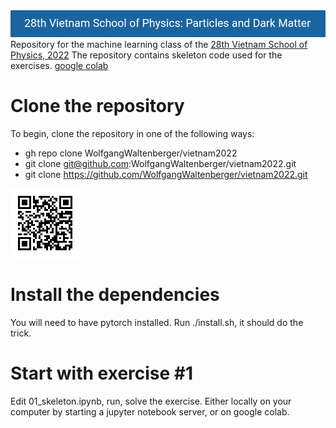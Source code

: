 <img src="logo.png">
Repository for the machine learning class of the <a href=https://indico.in2p3.fr/event/26817/>28th Vietnam School of Physics, 2022</a>
The repository contains skeleton code used for the exercises.
<a href=https://colab.research.google.com/github/WolfgangWaltenberger/vietnam2022>google colab</a>

# Clone the repository
To begin, clone the repository in one of the following ways:
 * gh repo clone WolfgangWaltenberger/vietnam2022
 * git clone git@github.com:WolfgangWaltenberger/vietnam2022.git
 * git clone https://github.com/WolfgangWaltenberger/vietnam2022.git
<img src="qrcode.png">

# Install the dependencies
You will need to have pytorch installed. Run ./install.sh, it should do the trick.

# Start with exercise #1
Edit 01\_skeleton.ipynb, run, solve the exercise. Either locally on your computer
by starting a jupyter notebook server, or on google colab.
